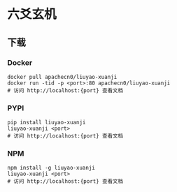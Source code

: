 # 六爻玄机

## 下载

### Docker

```
docker pull apachecn0/liuyao-xuanji
docker run -tid -p <port>:80 apachecn0/liuyao-xuanji
# 访问 http://localhost:{port} 查看文档
```

### PYPI

```
pip install liuyao-xuanji
liuyao-xuanji <port>
# 访问 http://localhost:{port} 查看文档
```

### NPM

```
npm install -g liuyao-xuanji
liuyao-xuanji <port>
# 访问 http://localhost:{port} 查看文档
```